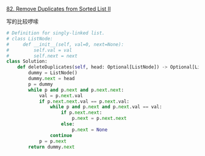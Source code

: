 [82. Remove Duplicates from Sorted List II](https://leetcode.com/problems/remove-duplicates-from-sorted-list-ii/)

写的比较啰嗦

```py
# Definition for singly-linked list.
# class ListNode:
#     def __init__(self, val=0, next=None):
#         self.val = val
#         self.next = next
class Solution:
    def deleteDuplicates(self, head: Optional[ListNode]) -> Optional[ListNode]:
        dummy = ListNode()
        dummy.next = head
        p = dummy
        while p and p.next and p.next.next:
            val = p.next.val
            if p.next.next.val == p.next.val:
                while p and p.next and p.next.val == val:
                    if p.next.next:
                        p.next = p.next.next
                    else:
                        p.next = None
                continue
            p = p.next
        return dummy.next

```

